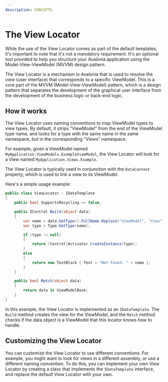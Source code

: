 ```yaml
---
description: CONCEPTS
---
```


# The View Locator


While the use of the View Locator comes as part of the default templates, it's important to note that it's not a mandatory requirement. It's an optional tool provided to help you structure your Avalonia application using the Model-View-ViewModel (MVVM) design pattern.

The View Locator is a mechanism in Avalonia that is used to resolve the view (user interface) that corresponds to a specific ViewModel. This is a core part of the MVVM (Model-View-ViewModel) pattern, which is a design pattern that separates the development of the graphical user interface from the development of the business logic or back-end logic.

## How it works

The View Locator uses naming conventions to map ViewModel types to view types. By default, it strips "ViewModel" from the end of the ViewModel type name, and looks for a type with the same name in the same namespace, but in the corresponding "Views" namespace.

For example, given a ViewModel named `MyApplication.ViewModels.ExampleViewModel`, the View Locator will look for a View named `MyApplication.Views.Example`.

The View Locator is typically used in conjunction with the `DataContext` property, which is used to link a view to its ViewModel.

Here's a simple usage example:

```cs
public class ViewLocator : IDataTemplate
{
    public bool SupportsRecycling => false;

    public IControl Build(object data)
    {
        var name = data.GetType().FullName.Replace("ViewModel", "View");
        var type = Type.GetType(name);

        if (type != null)
        {
            return (Control)Activator.CreateInstance(type);
        }
        else
        {
            return new TextBlock { Text = "Not Found: " + name };
        }
    }

    public bool Match(object data)
    {
        return data is ViewModelBase;
    }
}
```

In this example, the View Locator is implemented as an `IDataTemplate`. The `Build` method creates the view for the ViewModel, and the `Match` method checks if the data object is a ViewModel that this locator knows how to handle.

## Customizing the View Locator

You can customize the View Locator to use different conventions. For example, you might want to look for views in a different assembly, or use a different naming convention. To do this, you can implement your own View Locator by creating a class that implements the `IDataTemplate` interface, and replace the default View Locator with your own.













